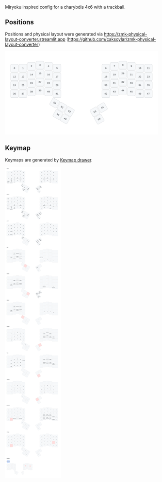 Miryoku inspired config for a charybdis 4x6 with a trackball.

## Positions

Positions and physical layout were generated via https://zmk-physical-layout-converter.streamlit.app (https://github.com/caksoylar/zmk-physical-layout-converter)

![positions](./assets/positions.svg)

## Keymap

Keymaps are generated by [Keymap drawer](https://github.com/caksoylar/keymap-drawer).

![keymap](./assets/chary.svg)
